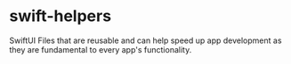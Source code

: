 # swift-helpers
SwiftUI Files that are reusable and can help speed up app development as they are fundamental to every app's functionality.

